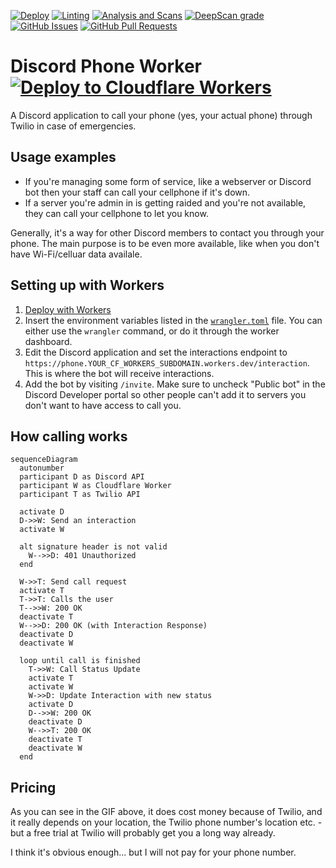 [![Deploy](https://img.shields.io/github/workflow/status/biaw/phone/Build%20and%20publish?label=build)](https://github.com/biaw/phone/actions/workflows/build-and-publish.yml)
[![Linting](https://img.shields.io/github/workflow/status/biaw/phone/Linting?label=quality)](https://github.com/biaw/phone/actions/workflows/linting.yml)
[![Analysis and Scans](https://img.shields.io/github/workflow/status/biaw/phone/Analysis%20and%20Scans?label=scan)](https://github.com/biaw/phone/actions/workflows/analysis-and-scans.yml)
[![DeepScan grade](https://deepscan.io/api/teams/16173/projects/19527/branches/509267/badge/grade.svg)](https://deepscan.io/dashboard#view=project&tid=16173&pid=19527&bid=509267)
[![GitHub Issues](https://img.shields.io/github/issues-raw/biaw/phone.svg)](https://github.com/biaw/phone/issues)
[![GitHub Pull Requests](https://img.shields.io/github/issues-pr-raw/biaw/phone.svg)](https://github.com/biaw/phone/pulls)

# Discord Phone Worker [![Deploy to Cloudflare Workers](https://deploy.workers.cloudflare.com/button)](https://deploy.workers.cloudflare.com/?url=https://github.com/biaw/phone)

A Discord application to call your phone (yes, your actual phone) through Twilio in case of emergencies.

<!-- todo gif -->

## Usage examples

* If you're managing some form of service, like a webserver or Discord bot then your staff can call your cellphone if it's down.
* If a server you're admin in is getting raided and you're not available, they can call your cellphone to let you know.

Generally, it's a way for other Discord members to contact you through your phone. The main purpose is to be even more available, like when you don't have Wi-Fi/celluar data availale.

## Setting up with Workers

1. [Deploy with Workers](https://deploy.workers.cloudflare.com/?url=https://github.com/biaw/phone)
2. Insert the environment variables listed in the [`wrangler.toml`](https://github.com/biaw/phone/blob/main/wrangler.toml) file. You can either use the `wrangler` command, or do it through the worker dashboard.
3. Edit the Discord application and set the interactions endpoint to `https://phone.YOUR_CF_WORKERS_SUBDOMAIN.workers.dev/interaction`. This is where the bot will receive interactions.
4. Add the bot by visiting `/invite`. Make sure to uncheck "Public bot" in the Discord Developer portal so other people can't add it to servers you don't want to have access to call you.

## How calling works

```mermaid
sequenceDiagram
  autonumber
  participant D as Discord API
  participant W as Cloudflare Worker
  participant T as Twilio API

  activate D
  D->>W: Send an interaction
  activate W

  alt signature header is not valid
    W-->>D: 401 Unauthorized
  end

  W->>T: Send call request
  activate T
  T->>T: Calls the user
  T-->>W: 200 OK
  deactivate T
  W-->>D: 200 OK (with Interaction Response)
  deactivate D
  deactivate W

  loop until call is finished
    T->>W: Call Status Update
    activate T
    activate W
    W->>D: Update Interaction with new status
    activate D
    D-->>W: 200 OK
    deactivate D
    W-->>T: 200 OK
    deactivate T
    deactivate W
  end
```

## Pricing

As you can see in the GIF above, it does cost money because of Twilio, and it really depends on your location, the Twilio phone number's location etc. - but a free trial at Twilio will probably get you a long way already.

I think it's obvious enough... but I will not pay for your phone number.
